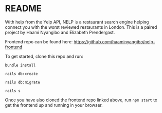 # README

With help from the Yelp API, NELP is a restaurant search engine helping connect you with the worst reviewed restaurants in London. This is a paired project by Haami Nyangibo and Elizabeth Prendergast.

Frontend repo can be found here: https://github.com/haaminyangibo/nelp-frontend 

To get started, clone this repo and run:

```bundle install```

```rails db:create```

```rails db:migrate```

``` rails s ```

Once you have also cloned the frontend repo linked above, run ```npm start``` to get the frontend up and running in your browser. 



